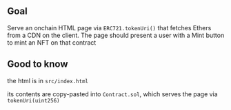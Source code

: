 ## Goal 
Serve an onchain HTML page via `ERC721.tokenUri()` that fetches Ethers from a CDN on the client. The page should present a user with a Mint button to mint an NFT on that contract


## Good to know
the html is in `src/index.html`

its contents are copy-pasted into `Contract.sol`, which serves the page via `tokenUri(uint256)`